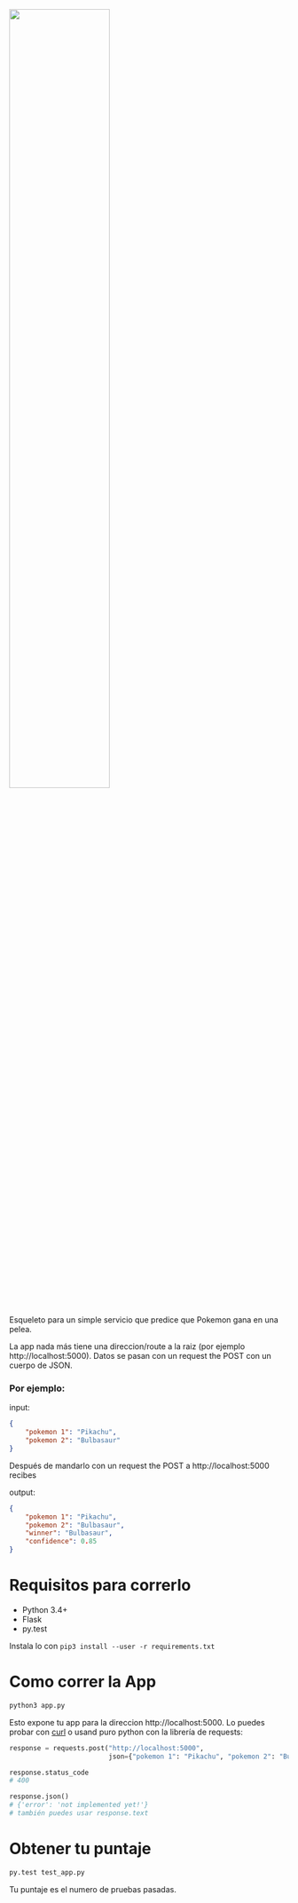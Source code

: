 <img src="https://upload.wikimedia.org/wikipedia/commons/thumb/9/98/International_Pok%C3%A9mon_logo.svg/1200px-International_Pok%C3%A9mon_logo.svg.png" width="60%">

Esqueleto para un simple servicio que predice que Pokemon gana en una pelea.

La app nada más tiene una direccion/route a la raiz (por ejemplo
http://localhost:5000). Datos se pasan con un request the POST con
un cuerpo de JSON.

### Por ejemplo:

input:

```JSON
{
    "pokemon 1": "Pikachu",
    "pokemon 2": "Bulbasaur"
}
```

Después de mandarlo con un request the POST a http://localhost:5000 recibes

output:
```JSON
{
    "pokemon 1": "Pikachu",
    "pokemon 2": "Bulbasaur",
    "winner": "Bulbasaur",
    "confidence": 0.85
}
```

# Requisitos para correrlo

- Python 3.4+
- Flask
- py.test

Instala lo con `pip3 install --user -r requirements.txt`

# Como correr la App

```bash
python3 app.py
```

Esto expone tu app para la direccion http://localhost:5000. Lo puedes probar
con [curl](https://es.wikipedia.org/wiki/CURL)  o usand puro python con la
librería de requests:

```python
response = requests.post("http://localhost:5000",
                         json={"pokemon 1": "Pikachu", "pokemon 2": "Bulbasaur"})

response.status_code
# 400

response.json()
# {'error': 'not implemented yet!'}
# también puedes usar response.text
```

# Obtener tu puntaje

```bash
py.test test_app.py
```

Tu puntaje es el numero de pruebas pasadas.
